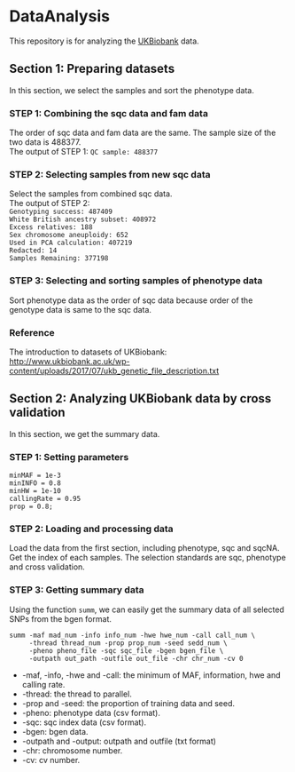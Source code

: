 # DataAnalysis
This repository is for analyzing the [UKBiobank](http://www.ukbiobank.ac.uk/) data.

## Section 1: Preparing datasets
In this section, we select the samples and sort the phenotype data.

### STEP 1: Combining the sqc data and fam data
The order of sqc data and fam data are the same. The sample size of the two data is 488377. <br>
The output of STEP 1: `QC sample: 488377`

### STEP 2: Selecting samples from new sqc data
Select the samples from combined sqc data.<br>
The output of STEP 2:<br>
`Genotyping success: 487409 `<br/>
`White British ancestry subset: 408972` <br>
`Excess relatives: 188` <br>
`Sex chromosome aneuploidy: 652` <br>
`Used in PCA calculation: 407219` <br>
`Redacted: 14`<br>
`Samples Remaining: 377198`

### STEP 3: Selecting and sorting samples of phenotype data
Sort phenotype data as the order of sqc data because order of the genotype data is same to the sqc data. 

### Reference
The introduction to datasets of UKBiobank: http://www.ukbiobank.ac.uk/wp-content/uploads/2017/07/ukb_genetic_file_description.txt


## Section 2: Analyzing UKBiobank data by cross validation
In this section, we get the summary data.

### STEP 1: Setting parameters
`minMAF = 1e-3 `<br/>
`minINFO = 0.8`<br/>
`minHW = 1e-10`<br/>
`callingRate = 0.95`<br/>
`prop = 0.8;`<br/>

### STEP 2: Loading and processing data
Load the data from the first section, including phenotype, sqc and sqcNA.
Get the index of each samples. The selection standards are sqc, phenotype and cross validation.

### STEP 3: Getting summary data
Using the function `summ`, we can easily get the summary data of all selected SNPs from the bgen format. <br>
```
summ -maf mad_num -info info_num -hwe hwe_num -call call_num \
     -thread thread_num -prop prop_num -seed sedd_num \
     -pheno pheno_file -sqc sqc_file -bgen bgen_file \
     -outpath out_path -outfile out_file -chr chr_num -cv 0
```
- -maf, -info, -hwe and -call: the minimum of MAF, information, hwe and calling rate.
- -thread: the thread to parallel.
- -prop and -seed: the proportion of training data and seed.
- -pheno: phenotype data (csv format).
- -sqc: sqc index data (csv format).
- -bgen: bgen data.
- -outpath and -output: outpath and outfile (txt format)
- -chr: chromosome number.
- -cv: cv number.

